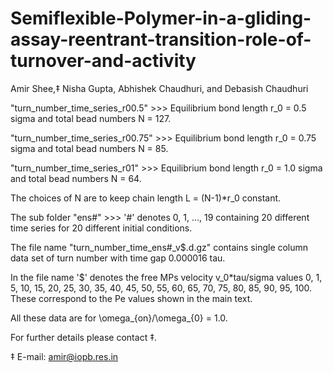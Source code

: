 # Semiflexible-Polymer-in-a-gliding-assay-reentrant-transition-role-of-turnover-and-activity
Amir Shee,‡ Nisha Gupta, Abhishek Chaudhuri, and Debasish Chaudhuri

"turn_number_time_series_r00.5" >>> Equilibrium bond length r_0 = 0.5 sigma and total bead numbers N = 127.

"turn_number_time_series_r00.75" >>> Equilibrium bond length r_0 = 0.75 sigma and total bead numbers N = 85.

"turn_number_time_series_r01" >>> Equilibrium bond length r_0 = 1.0 sigma and total bead numbers N = 64.

The choices of N are to keep chain length  L = (N-1)*r_0  constant.

The sub folder "ens#" >>> '#' denotes 0, 1, ..., 19 containing 20 different time series for 20 different initial conditions.

The file name "turn_number_time_ens#_v$.d.gz" contains single column data set of turn number with time gap 0.000016 tau.

In the file name '$' denotes the free MPs velocity v_0*tau/sigma values 0, 1, 5, 10, 15, 20, 25, 30, 35, 40, 45, 50, 55, 60, 65, 70, 75, 80, 85, 90, 95, 100. These correspond to the Pe values shown in the main text.

All these data are for \omega_{on}/\omega_{0} = 1.0.

For further details please contact ‡.

‡ E-mail: amir@iopb.res.in
